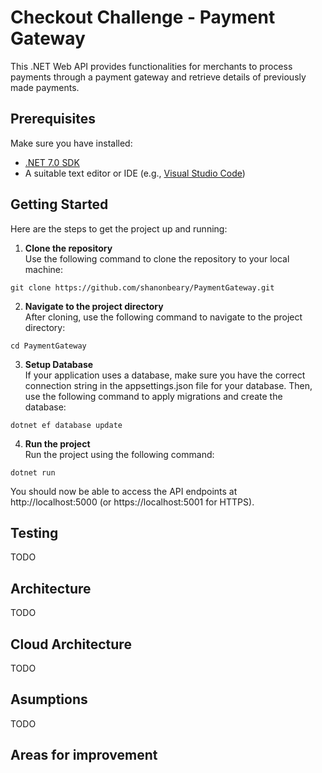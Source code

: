 # Checkout Challenge - Payment Gateway

This .NET Web API provides functionalities for merchants to process payments through a payment gateway and retrieve details of previously made payments.

## Prerequisites

Make sure you have installed:

- [.NET 7.0 SDK](https://dotnet.microsoft.com/download)
- A suitable text editor or IDE (e.g., [Visual Studio Code](https://code.visualstudio.com/))

## Getting Started

Here are the steps to get the project up and running:

1. **Clone the repository** <br>Use the following command to clone the repository to your local machine:

```
git clone https://github.com/shanonbeary/PaymentGateway.git
```

2. **Navigate to the project directory** <br>
   After cloning, use the following command to navigate to the project directory:

```
cd PaymentGateway
```

3. **Setup Database** <br>
   If your application uses a database, make sure you have the correct connection string in the appsettings.json file for your database. Then, use the following command to apply migrations and create the database:

```
dotnet ef database update
```

4. **Run the project** <br>
   Run the project using the following command:

```
dotnet run
```

You should now be able to access the API endpoints at http://localhost:5000 (or https://localhost:5001 for HTTPS).

## Testing

TODO

## Architecture

TODO

## Cloud Architecture

TODO

## Asumptions

TODO

## Areas for improvement
